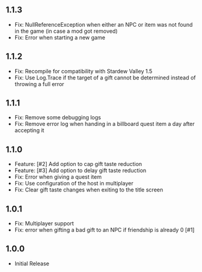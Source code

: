 ﻿## 1.1.3

- Fix: NullReferenceException when either an NPC or item was not found in the game (in case a mod got removed)
- Fix: Error when starting a new game

## 1.1.2

- Fix: Recompile for compatibility with Stardew Valley 1.5
- Fix: Use Log.Trace if the target of a gift cannot be determined instead of throwing a full error

## 1.1.1

- Fix: Remove some debugging logs
- Fix: Remove error log when handing in a billboard quest item a day after accepting it

## 1.1.0

- Feature: [#2] Add option to cap gift taste reduction
- Feature: [#3] Add option to delay gift taste reduction
- Fix: Error when giving a quest item
- Fix: Use configuration of the host in multiplayer
- Fix: Clear gift taste changes when exiting to the title screen

## 1.0.1

- Fix: Multiplayer support
- Fix: error when gifting a bad gift to an NPC if friendship is already 0 [#1]

## 1.0.0

- Initial Release